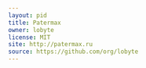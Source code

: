 ```yaml
---
layout: pid
title: Patermax
owner: lobyte
license: MIT
site: http://patermax.ru
source: https://github.com/org/lobyte
---
```

